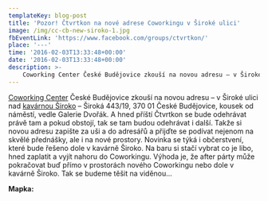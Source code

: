 ```yaml
---
templateKey: blog-post
title: 'Pozor! Čtvrtkon na nové adrese Coworkingu v Široké ulici'
image: /img/cc-cb-new-siroko-1.jpg
fbEventLink: 'https://www.facebook.com/groups/ctvrtkon/'
place: '---'
time: '2016-02-03T13:33:48+00:00'
date: '2016-02-03T13:33:48+00:00'
description: >-
    Coworking Center České Budějovice zkouší na novou adresu – v Široké ulici nad kavárnou Široko – Široká 443/19, 370 01 České Budějovice, kousek od náměstí, vedle Galerie Dvořák. A h...
---
```

[Coworking Center](http://www.coworkingcb.cz "Coworking Center") České Budějovice zkouší na novou adresu – v Široké ulici nad [kavárnou Široko](http://www.siroko.eu/ "Kavárna Široko") – Široká 443/19, 370 01 České Budějovice, kousek od náměstí, vedle Galerie Dvořák. A hned příští Čtvrtkon se bude odehrávat právě tam a pokud obstojí, tak se tam budou odehrávat i další. Takže si novou adresu zapište za uši a do adresářů a přijďte se podívat nejenom na skvělé přednášky, ale i na nové prostory. Novinka se týká i občerstvení, které bude řešeno dole v kavárně Široko. Na baru si stačí vybrat co je libo, hned zaplatit a vyjít nahoru do Coworkingu. Výhoda je, že after párty může pokračovat buď přímo v prostorách nového Coworkingu nebo dole v kavárně Široko. Tak se budeme těšit na viděnou…

**Mapka:**